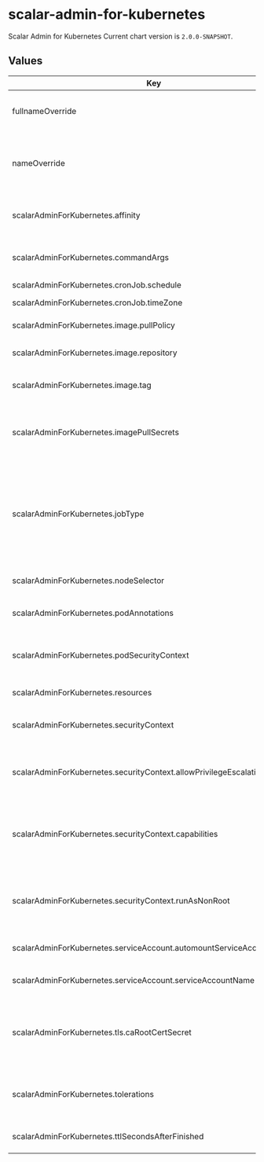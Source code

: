 # scalar-admin-for-kubernetes

Scalar Admin for Kubernetes
Current chart version is `2.0.0-SNAPSHOT`.

## Values

| Key | Type | Default | Description |
|-----|------|---------|-------------|
| fullnameOverride | string | `""` | String to fully override scalar-admin-for-kubernetes.fullname template. |
| nameOverride | string | `""` | String to partially override scalar-admin-for-kubernetes.fullname template (will maintain the release name). |
| scalarAdminForKubernetes.affinity | object | `{}` | The affinity/anti-affinity feature greatly expands the types of constraints you can express. |
| scalarAdminForKubernetes.commandArgs | list | `[]` | Arguments of Scalar Admin for Kubernetes. You can specify several args as an array. |
| scalarAdminForKubernetes.cronJob.schedule | string | `"0 0 * * *"` | Schedule for a CronJob. |
| scalarAdminForKubernetes.cronJob.timeZone | string | `"Etc/UTC"` | A time zone for a CronJob. |
| scalarAdminForKubernetes.image.pullPolicy | string | `"IfNotPresent"` | Specify an image-pulling policy. |
| scalarAdminForKubernetes.image.repository | string | `"ghcr.io/scalar-labs/scalar-admin-for-kubernetes"` | Docker image repository of Scalar Admin for Kubernetes. |
| scalarAdminForKubernetes.image.tag | string | `""` | Override the image tag with a default that is the chart appVersion. |
| scalarAdminForKubernetes.imagePullSecrets | list | `[{"name":"reg-docker-secrets"}]` | Optionally specify an array of imagePullSecrets. Secrets must be manually created in the namespace. |
| scalarAdminForKubernetes.jobType | string | `"job"` | Resource which you deploy. Specify "job" or "cronjob". By default deploy scalar-admin-for-kubernetes as a Job resource. If you specify "cronjob", you can create a CronJob resource instead of a Job. |
| scalarAdminForKubernetes.nodeSelector | object | `{}` | nodeSelector is a form of node selection constraint. |
| scalarAdminForKubernetes.podAnnotations | object | `{}` | Pod annotations for the scalar-admin-for-kubernetes pod. |
| scalarAdminForKubernetes.podSecurityContext | object | `{"seccompProfile":{"type":"RuntimeDefault"}}` | PodSecurityContext holds pod-level security attributes and common container settings. |
| scalarAdminForKubernetes.resources | object | `{}` | Resources allowed to the pod. |
| scalarAdminForKubernetes.securityContext | object | `{"allowPrivilegeEscalation":false,"capabilities":{"drop":["ALL"]},"runAsNonRoot":true}` | Setting security context at the pod applies those settings to all containers in the pod. |
| scalarAdminForKubernetes.securityContext.allowPrivilegeEscalation | bool | `false` | AllowPrivilegeEscalation controls whether a process can gain more privileges than its parent process. |
| scalarAdminForKubernetes.securityContext.capabilities | object | `{"drop":["ALL"]}` | Capabilities (specifically, Linux capabilities), are used for permission management in Linux. Some capabilities are enabled by default. |
| scalarAdminForKubernetes.securityContext.runAsNonRoot | bool | `true` | Containers should be run as a non-root user with the minimum required permissions (principle of least privilege). |
| scalarAdminForKubernetes.serviceAccount.automountServiceAccountToken | bool | `true` | Specify whether to mount a service account token or not. |
| scalarAdminForKubernetes.serviceAccount.serviceAccountName | string | `""` | Name of the existing service account resource. |
| scalarAdminForKubernetes.tls.caRootCertSecret | string | `""` | Name of the secret containing the custom CA root certificate for TLS communication. This chart mounts the root CA certificate file on /tls/certs/ directory. |
| scalarAdminForKubernetes.tolerations | list | `[]` | Tolerations are applied to pods and allow (but do not require) the pods to schedule onto nodes with matching taints. |
| scalarAdminForKubernetes.ttlSecondsAfterFinished | int | `0` | ttlSecondsAfterFinished value for the job resource. |
